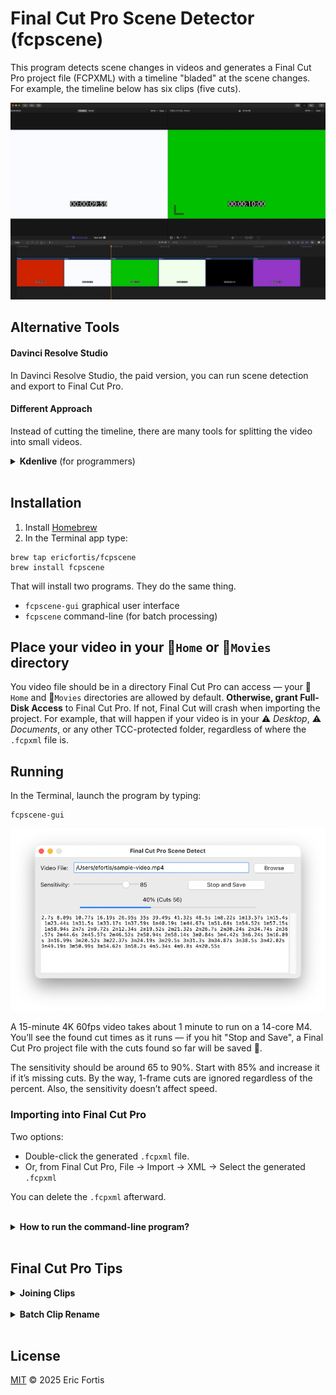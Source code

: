 # Final Cut Pro Scene Detector (fcpscene)

This program detects scene changes in videos and generates a Final Cut Pro
project file (FCPXML) with a timeline "bladed" at the scene changes. For
example, the timeline below has six clips (five cuts).

![](./README-example.jpg)


## Alternative Tools

#### Davinci Resolve Studio
In Davinci Resolve Studio, the paid version, you can run scene detection and export to Final Cut Pro.

#### Different Approach
Instead of cutting the timeline, there are many tools for splitting the video into small videos.

<details>
<summary><b>Kdenlive</b> (for programmers)</summary>

**Caveats**: There are many 1-frame off cuts due to rounding errors. Especially in non-integer frame rates such as 29.97
- Drop the video into the Project Bin &rarr; Right-click &rarr; Clip Jobs &rarr; Automatic Scene Split
- Expand the video on the Project Bin &rarr; Select all sequences &rarr; Drop them to the timeline
- File &rarr; OpenTimelineIO Export
- Convert the `.otio` to `.fcpxml` with [this Python adapter](https://github.com/OpenTimelineIO/otio-fcpx-xml-adapter)
</details>

<br>

## Installation

1. Install [Homebrew](https://brew.sh)
2. In the Terminal app type:

```shell
brew tap ericfortis/fcpscene
brew install fcpscene
```

That will install two programs. They do the same thing.
- `fcpscene-gui` graphical user interface
- `fcpscene` command-line (for batch processing)


## Place your video in your 📂`Home` or 📂`Movies` directory
You video file should be in a directory Final Cut Pro can access &mdash; your
📂`Home` and 📂`Movies` directories are allowed by default. **Otherwise, grant
Full-Disk Access** to Final Cut Pro. If not, Final Cut will crash when importing
the project. For example, that will happen if your video is in your ⚠️
_Desktop_, ⚠️ _Documents_, or any other TCC-protected folder, regardless of
where the `.fcpxml` file is.



## Running
In the Terminal, launch the program by typing:

```shell
fcpscene-gui
```
![](README-gui.png)

A 15-minute 4K 60fps video takes about 1 minute to run on a 14-core M4. You’ll
see the found cut times as it runs &mdash; if you hit "Stop and Save", a Final
Cut Pro project file with the cuts found so far will be saved 💾.

The sensitivity should be around 65 to 90%. Start with 85% and increase it if
it’s missing cuts. By the way, 1-frame cuts are ignored regardless of the
percent. Also, the sensitivity doesn’t affect speed.


### Importing into Final Cut Pro
Two options:

- Double-click the generated `.fcpxml` file.
- Or, from Final Cut Pro, File &rarr; Import &rarr; XML &rarr;  Select the generated `.fcpxml`

You can delete the `.fcpxml` afterward.

<br>



<details>
<summary><strong>How to run the command-line program?</strong></summary>

## Running the command-line</h2>

```shell
fcpscene ~/Movies/my-video.mp4
```

That example generates an `~/Movies/my-video.fcpxml` project.

Tip: If you don’t want to type the video file path, just drag the
file into the Terminal — it will paste the path for you.


### Options
#### Output filename
Default: `<video-dir>/<video-name>.fcpxml` (i.e., in the same directory the video is in)

```shell
fcpscene my-video.mp4 --output my-project.fcpxml
```

#### Sensitivity
Range: 0-100, Default: **85**

This value sets the frame difference percentage used to detect scene changes.

```shell
fcpscene --sensitivity 70 my-video.mp4
```

#### Proxy Width
Default: **320**

Lower values speed up analysis. This sets the temporary width
used to scale down the video during processing. It does **not**
modify your original video, and the proxy version is never saved.

```shell
fcpscene --proxy-width 240 my-video.mp4
```

### Tip: Batch Processing

In the Terminal, you can type a snippet like this to run `fcpscene` on all the
`.mp4` videos in your 📂`~/Movies` directory excluding subdirectories.

```shell
cd ~/Movies
for vid in *.mp4; do
  caffeinate fcpscene "$vid"
done
```

Typing `caffeinate` is optional. It’s a macOS built-in program that prevents the
computer from sleeping while it’s running a task.

Also, keep your computer in a well ventilated area. `fcpscene` uses `ffmpeg`
behind the scenes, which will 🔥 max out your CPU cores.

</details>

<br>


## Final Cut Pro Tips

<details>
<summary><b>Joining Clips</b></summary>
In iMovie there’s (Cmd+J), but in Final Cut we don’t _join_ clips, we _delete_ cuts.

1. Pick the Trim Tool (T)
2. Select both edges by clicking between two clips
3. Hit **Delete**

Alternatively, you can drag those two edges until they touch the adjacent clip.

![](README-tip-fcp-join-clips.png)
</details>

<br/>


<details>
<summary><b>Batch Clip Rename</b></summary>

1. Select the clips you want to rename
2. Window &rarr; Show in Workspace &rarr; Inspector (Cmd+4)
3. Go to the ⓘ Info Inspector Tab (Ctrl+Tab)
4. Type a name

![](README-tip-fcp-batch-rename.png)
</details>

<br>

## License

[MIT](LICENSE) © 2025 Eric Fortis
